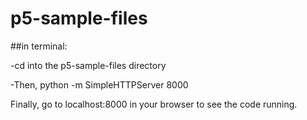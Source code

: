 # p5-sample-files

##in terminal:

-cd into the p5-sample-files directory

-Then, python -m SimpleHTTPServer 8000    

Finally, go to localhost:8000 in your browser to see the code running.
